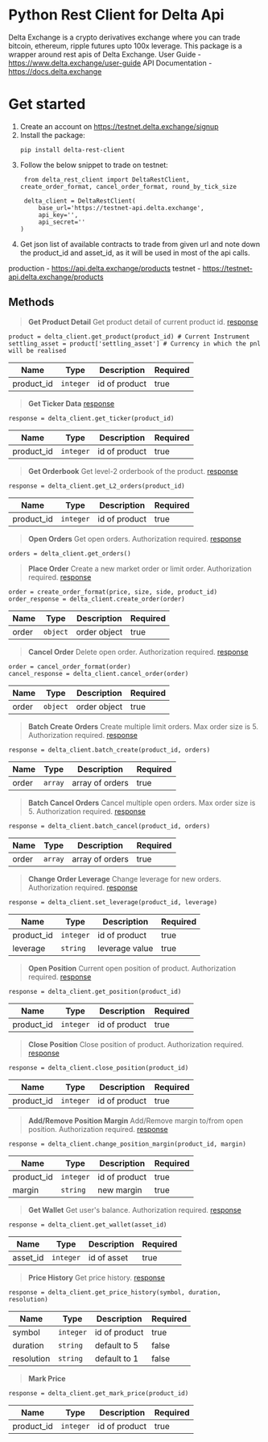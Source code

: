 # Python Rest Client for Delta Api

Delta Exchange is a crypto derivatives exchange where you can trade bitcoin, ethereum, ripple futures upto 100x leverage. This package is a wrapper around rest apis of Delta Exchange.
User Guide - https://www.delta.exchange/user-guide
API Documentation - https://docs.delta.exchange


# Get started

1. Create an account on https://testnet.delta.exchange/signup
2. Install the package: 
	```
	pip install delta-rest-client
	```
3. Follow the below snippet to trade on testnet:
   ```
	from delta_rest_client import DeltaRestClient, create_order_format, cancel_order_format, round_by_tick_size
    
    delta_client = DeltaRestClient(
	    base_url='https://testnet-api.delta.exchange',
	    api_key='',
	    api_secret=''
   )
      ```
4. Get json list of available contracts to trade from given url and note down the product_id and asset_id, as it will be used in most of the api calls.

production -  https://api.delta.exchange/products 
testnet -  https://testnet-api.delta.exchange/products  


## Methods

>**Get Product Detail**
Get product detail of current product id. [response](https://docs.delta.exchange/#delta-exchange-api-products)

```
product = delta_client.get_product(product_id) # Current Instrument
settling_asset = product['settling_asset'] # Currency in which the pnl will be realised
```
|Name            |     Type                      |     Description               |  Required                         |
|----------------|-------------------------------|-------------------------------|-------------------------|
|product_id        |`integer`                    |     id of product             |true


> **Get Ticker Data**
[response](https://docs.delta.exchange/#get-24hr-ticker)
```
response = delta_client.get_ticker(product_id)
```
|Name            |     Type                      |     Description                      |Required                         |
|----------------|-------------------------------|-------------------------------|-----------------------------|
|product_id        |`integer`                    |     id of product             |true


> **Get Orderbook**
Get level-2 orderbook of the product.
[response](https://docs.delta.exchange/#delta-exchange-api-orderbook)
```
response = delta_client.get_L2_orders(product_id)
```
|Name            |     Type                      |     Description                      |Required                         |
|----------------|-------------------------------|-------------------------------|------------------------|
|product_id        |`integer`                      |     id of product              |true


> **Open Orders**
Get open orders. Authorization required.
[response](https://docs.delta.exchange/#get-orders)
```
orders = delta_client.get_orders()
```

> **Place Order**
Create a new market order or limit order.
Authorization required. [response](https://docs.delta.exchange/#place-order)

```
order = create_order_format(price, size, side, product_id)
order_response = delta_client.create_order(order)
```
|Name            |     Type                      |     Description                      |Required                         |
|----------------|-------------------------------|-------------------------------|-----------------------------|
|order        |`object`                      |     order object             |true


> **Cancel Order**
Delete open order. 
Authorization required. [response](https://docs.delta.exchange/#cancel-order)
```
order = cancel_order_format(order)
cancel_response = delta_client.cancel_order(order)
```

|Name            |     Type                      |     Description                      |Required                         |
|----------------|-------------------------------|-------------------------------|-----------------------------|
|order        |`object`                      |     order object             |true


> **Batch Create Orders**
Create multiple limit orders. Max order size is 5.
Authorization required. [response](https://docs.delta.exchange/#create-batch-orders)
```
response = delta_client.batch_create(product_id, orders)
```
|Name            |     Type                      |     Description                      |Required                         |
|----------------|-------------------------------|-------------------------------|-----------------------------|
|order           |`array`                        |    array of orders            |true


> **Batch Cancel Orders**
Cancel multiple open orders. Max order size is 5.
Authorization required. [response](https://docs.delta.exchange/#delele-batch-orders)
```
response = delta_client.batch_cancel(product_id, orders)
```
|Name            |     Type                      |     Description                      |Required                         |
|----------------|-------------------------------|-------------------------------|-----------------------------|
|order           |`array`                        |    array of orders            |true


> **Change Order Leverage**
Change leverage for new orders.
Authorization required. [response](https://docs.delta.exchange/#change-order-leverage)
```
response = delta_client.set_leverage(product_id, leverage)
```
|Name            |     Type                      |     Description                      |Required                         |
|----------------|-------------------------------|-------------------------------|-----------------------------|
|product_id      |`integer`                      |     id of product             |true
|leverage        |`string`                       |     leverage value            |true

> **Open Position**
Current open position of product.
Authorization required. [response](https://docs.delta.exchange/#get-open-positions)
```
response = delta_client.get_position(product_id)
```
|Name            |     Type                      |     Description                      |Required                         |
|----------------|-------------------------------|-------------------------------|-----------------------------|
|product_id        |`integer`                      |     id of product               |true


> **Close Position**
Close position of product.
Authorization required. [response](https://docs.delta.exchange/#close-position)
```
response = delta_client.close_position(product_id)
```
|Name            |     Type                      |     Description                      |Required                         |
|----------------|-------------------------------|-------------------------------|-----------------------------|
|product_id        |`integer`                    |     id of product             |true


> **Add/Remove Position Margin**
Add/Remove margin to/from open position.
Authorization required. [response](https://docs.delta.exchange/#add-remove-position-margin)

```
response = delta_client.change_position_margin(product_id, margin)
```
|Name            |     Type                      |     Description                      |Required                         |
|----------------|-------------------------------|-------------------------------|-----------------------------|
|product_id        |`integer`                    |     id of product             |true
|margin            |`string`                     |     new margin                |true



> **Get Wallet**
Get user's balance.
Authorization required. [response](https://docs.delta.exchange/#get-wallet-balances)
```
response = delta_client.get_wallet(asset_id)
```
|Name            |     Type                      |     Description               |Required                         |
|----------------|-------------------------------|-------------------------------|-----------------------------|
|asset_id        |`integer`                      |     id of asset               |true


> **Price History**
Get price history.
[response](https://docs.delta.exchange/#delta-exchange-api-ohlc-candles)
```
response = delta_client.get_price_history(symbol, duration, resolution) 
```
|Name            |     Type                      |     Description               |Required                         |
|----------------|-------------------------------|-------------------------------|--------------------
|symbol          |`integer`                      |     id of product             |true
|duration        |`string`                       |     default to 5              |false
|resolution      |`string`                       |     default to 1              |false

> **Mark Price**
```
response = delta_client.get_mark_price(product_id) 
```
|Name            |     Type                      |     Description               |Required                         |
|----------------|-------------------------------|-------------------------------|--------------------
|product_id      |`integer`                      |     id of product             |true


